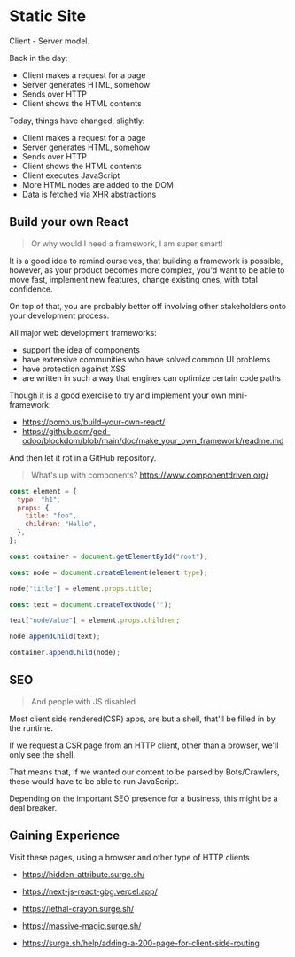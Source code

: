 # Static Site

Client - Server model.

Back in the day:

- Client makes a request for a page
- Server generates HTML, somehow
- Sends over HTTP
- Client shows the HTML contents

Today, things have changed, slightly:

- Client makes a request for a page
- Server generates HTML, somehow
- Sends over HTTP
- Client shows the HTML contents
- Client executes JavaScript
- More HTML nodes are added to the DOM
- Data is fetched via XHR abstractions

## Build your own React

> Or why would I need a framework, I am super smart!

It is a good idea to remind ourselves, that building a framework is possible,
however, as your product becomes more complex, you'd want to be able to move
fast, implement new features, change existing ones, with total confidence.

On top of that, you are probably better off involving other stakeholders onto your
development process.

All major web development frameworks:

- support the idea of components
- have extensive communities who have solved common UI problems
- have protection against XSS
- are written in such a way that engines can optimize certain code paths

Though it is a good exercise to try and implement your own mini-framework:

- https://pomb.us/build-your-own-react/
- https://github.com/ged-odoo/blockdom/blob/main/doc/make_your_own_framework/readme.md

And then let it rot in a GitHub repository.

> What's up with components? https://www.componentdriven.org/

```js
const element = {
  type: "h1",
  props: {
    title: "foo",
    children: "Hello",
  },
};

const container = document.getElementById("root");

const node = document.createElement(element.type);

node["title"] = element.props.title;

const text = document.createTextNode("");

text["nodeValue"] = element.props.children;

node.appendChild(text);

container.appendChild(node);
```

## SEO

> And people with JS disabled

Most client side rendered(CSR) apps, are but a shell, that'll be filled in by the
runtime.

If we request a CSR page from an HTTP client, other than a browser, we'll only see
the shell.

That means that, if we wanted our content to be parsed by Bots/Crawlers, these would
have to be able to run JavaScript.

Depending on the important SEO presence for a business, this might be a deal breaker.

## Gaining Experience

Visit these pages, using a browser and other type of HTTP clients


- https://hidden-attribute.surge.sh/
- https://next-js-react-gbg.vercel.app/
- https://lethal-crayon.surge.sh/
- https://massive-magic.surge.sh/

- https://surge.sh/help/adding-a-200-page-for-client-side-routing
